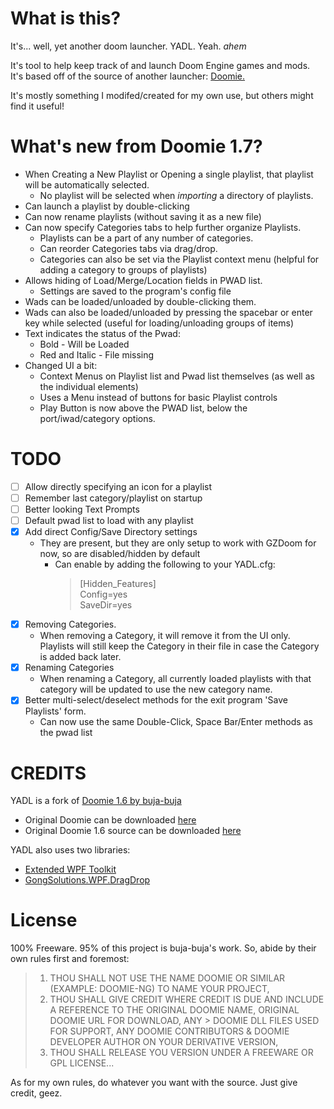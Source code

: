 # What is this?
It's... well, yet another doom launcher. YADL. Yeah. *ahem*

It's tool to help keep track of and launch Doom Engine games and mods.  
It's based off of the source of another launcher: [Doomie.](https://forum.zdoom.org/viewtopic.php?f=44&t=61647)

It's mostly something I modifed/created for my own use, but others might find it useful!

# What's new from Doomie 1.7?
- When Creating a New Playlist or Opening a single playlist, that playlist will be automatically selected.
  - No playlist will be selected when *importing* a directory of playlists.
- Can launch a playlist by double-clicking
- Can now rename playlists (without saving it as a new file)
- Can now specify Categories tabs to help further organize Playlists.
  - Playlists can be a part of any number of categories.
  - Can reorder Categories tabs via drag/drop.
  - Categories can also be set via the Playlist context menu (helpful for adding a category to groups of playlists)
- Allows hiding of Load/Merge/Location fields in PWAD list.
  - Settings are saved to the program's config file
- Wads can be loaded/unloaded by double-clicking them.
- Wads can also be loaded/unloaded by pressing the spacebar or enter key while selected (useful for loading/unloading groups of items)
- Text indicates the status of the Pwad:
 	- Bold - Will be Loaded
  - Red and Italic - File missing
- Changed UI a bit:
  - Context Menus on Playlist list and Pwad list themselves (as well as the individual elements)
  -	Uses a Menu instead of buttons for basic Playlist controls
  -	Play Button is now above the PWAD list, below the port/iwad/category options.

# TODO
- [ ] Allow directly specifying an icon for a playlist
- [ ] Remember last category/playlist on startup
- [ ] Better looking Text Prompts
- [ ] Default pwad list to load with any playlist
- [X] Add direct Config/Save Directory settings 
  - They are present, but they are only setup to work with GZDoom for now, so are disabled/hidden by default
    - Can enable by adding the following to your YADL.cfg:
      > [Hidden_Features]  
      > Config=yes  
      > SaveDir=yes  
- [X] Removing Categories.
  - When removing a Category, it will remove it from the UI only. Playlists will still keep the Category in their file in case the Category is added back later.
- [X] Renaming Categories
  - When renaming a Category, all currently loaded playlists with that category will be updated to use the new category name.
- [X] Better multi-select/deselect methods for the exit program 'Save Playlists' form.
  - Can now use the same Double-Click, Space Bar/Enter methods as the pwad list

# CREDITS
YADL is a fork of [Doomie 1.6 by buja-buja](https://forum.zdoom.org/viewtopic.php?f=44&t=61647)
  - Original Doomie can be downloaded [here](http://www.mediafire.com/file/oozoqoer362o6rq/Doomie+Release+1.7.zip)
  - Original Doomie 1.6 source can be downloaded [here](http://www.mediafire.com/file/o8ssed5gvumyamz/Doomie_Source_1.6.7z)

YADL also uses two libraries:
- [Extended WPF Toolkit](https://github.com/xceedsoftware/wpftoolkit)
- [GongSolutions.WPF.DragDrop](https://github.com/punker76/gong-wpf-dragdrop)

# License
100% Freeware. 95% of this project is buja-buja's work. So, abide by their own rules first and foremost:
> 1. THOU SHALL NOT USE THE NAME DOOMIE OR SIMILAR (EXAMPLE: DOOMIE-NG) TO NAME YOUR PROJECT, 
> 2. THOU SHALL GIVE CREDIT WHERE CREDIT IS DUE AND INCLUDE A REFERENCE TO THE ORIGINAL DOOMIE NAME, ORIGINAL DOOMIE URL FOR DOWNLOAD, ANY > DOOMIE DLL FILES USED FOR SUPPORT, ANY DOOMIE CONTRIBUTORS & DOOMIE DEVELOPER AUTHOR ON YOUR DERIVATIVE VERSION, 
> 3. THOU SHALL RELEASE YOU VERSION UNDER A FREEWARE OR GPL LICENSE...

As for my own rules, do whatever you want with the source. Just give credit, geez.
